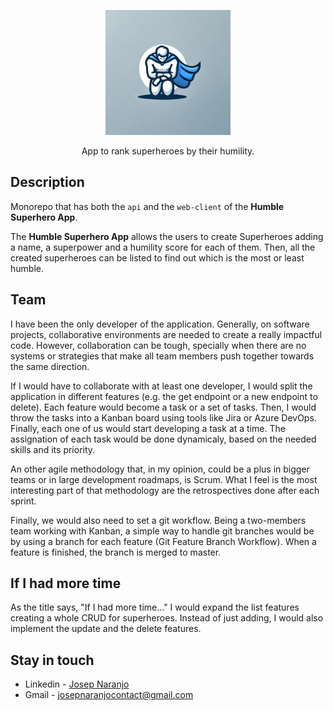 <p align="center">
  <img src="https://github.com/joseptnl/Humble-Superhero-App/blob/master/humble-superhero.webp" width="200" alt="App logo" />
</p>

  <p align="center">App to rank superheroes by their humility.</p>

## Description

Monorepo that has both the `api` and the `web-client` of the **Humble Superhero App**.

The **Humble Superhero App** allows the users to create Superheroes adding a name, a superpower and a humility score for each of them. Then, all the created superheroes can be listed to find out which is the most or least humble.

## Team

I have been the only developer of the application. Generally, on software projects, collaborative environments are needed to create a really impactful code. However, collaboration can be tough, specially when there are no systems or strategies that make all team members push together towards the same direction.

If I would have to collaborate with at least one developer, I would split the application in different features (e.g. the get endpoint or a new endpoint to delete). Each feature would become a task or a set of tasks. Then, I would throw the tasks into a Kanban board using tools like Jira or Azure DevOps. Finally, each one of us would start developing a task at a time. The assignation of each task would be done dynamicaly, based on the needed skills and its priority.

An other agile methodology that, in my opinion, could be a plus in bigger teams or in large development roadmaps, is Scrum. What I feel is the most interesting part of that methodology are the retrospectives done after each sprint.

Finally, we would also need to set a git workflow. Being a two-members team working with Kanban, a simple way to handle git branches would be by using a branch for each feature (Git Feature Branch Workflow). When a feature is finished, the branch is merged to master.

## If I had more time

As the title says, "If I had more time..." I would expand the list features creating a whole CRUD for superheroes. Instead of just adding, I would also implement the update and the delete features.

## Stay in touch

- Linkedin - [Josep Naranjo](https://www.linkedin.com/in/josep-naranjo/)
- Gmail - josepnaranjocontact@gmail.com
